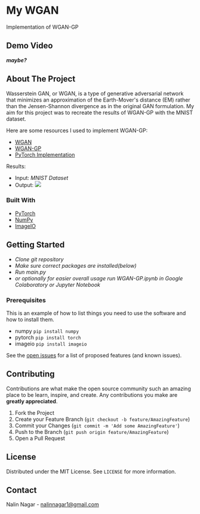 # My WGAN
Implementation of WGAN-GP

## Demo Video

***maybe?***

<!-- ABOUT THE PROJECT -->
## About The Project

Wasserstein GAN, or WGAN, is a type of generative adversarial network that minimizes an approximation of the Earth-Mover's distance (EM) rather than the Jensen-Shannon divergence as in the original GAN formulation. My aim for this project was to recreate the results of WGAN-GP with the MNIST dataset.



Here are some resources I used to implement WGAN-GP:

* [WGAN](https://arxiv.org/abs/1701.07875)
* [WGAN-GP](https://arxiv.org/abs/1704.00028)
* [PyTorch Implementation](https://github.com/caogang/wgan-gp)
 

Results: 
* Input: *MNIST Dataset*
* Output: ![](https://user-images.githubusercontent.com/36611240/135368025-2bf3d95d-2865-46fa-a3b1-b4cfc3ccdd19.gif)


### Built With

* [PyTorch](https://pytorch.org)
* [NumPy](https://www.numpy.org)
* [ImageIO](https://imageio.readthedocs.io/)


<!-- GETTING STARTED -->
## Getting Started

* *Clone git repository*
* *Make sure correct packages are installed(below)*
* *Run main.py*
* *or optionally for easier overall usage run WGAN-GP.ipynb in Google Colaboratory or Jupyter Notebook*

### Prerequisites

This is an example of how to list things you need to use the software and how to install them.
* numpy
  ```pip install numpy```
* pytorch
  ```pip install torch```
* imageio
  ```pip install imageio```


See the [open issues](https://github.com/NNDEV1/MyWGAN/issues) for a list of proposed features (and known issues).



<!-- CONTRIBUTING -->
## Contributing

Contributions are what make the open source community such an amazing place to be learn, inspire, and create. Any contributions you make are **greatly appreciated**.

1. Fork the Project
2. Create your Feature Branch (`git checkout -b feature/AmazingFeature`)
3. Commit your Changes (`git commit -m 'Add some AmazingFeature'`)
4. Push to the Branch (`git push origin feature/AmazingFeature`)
5. Open a Pull Request



<!-- LICENSE -->
## License

Distributed under the MIT License. See `LICENSE` for more information.



<!-- CONTACT -->
## Contact

Nalin Nagar - nalinnagar1@gmail.com

